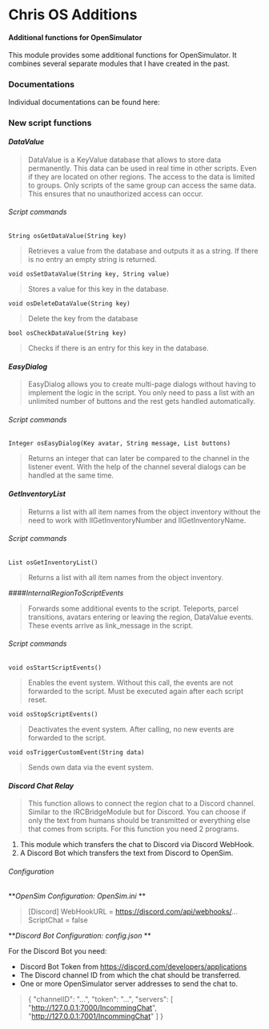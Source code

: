 # Chris OS Additions
#### Additional functions for OpenSimulator

This module provides some additional functions for OpenSimulator.
It combines several separate modules that I have created in the past. 

### Documentations
Individual documentations can be found here:

### New script functions

#### *DataValue*
> DataValue is a KeyValue database that allows to store data permanently. This data can be used in real time in other scripts. Even if they are located on other regions. The access to the data is limited to groups. Only scripts of the same group can access the same data. This ensures that no unauthorized access can occur.

###### Script commands
`String osGetDataValue(String key)`
> Retrieves a value from the database and outputs it as a string. If there is no entry an empty string is returned.

`void osSetDataValue(String key, String value)`
> Stores a value for this key in the database.

`void osDeleteDataValue(String key)`
> Delete the key from the database

`bool osCheckDataValue(String key)`
> Checks if there is an entry for this key in the database.

#### *EasyDialog*
> EasyDialog allows you to create multi-page dialogs without having to implement the logic in the script. You only need to pass a list with an unlimited number of buttons and the rest gets handled automatically.

###### Script commands
`Integer osEasyDialog(Key avatar, String message, List buttons)`
> Returns an integer that can later be compared to the channel in the listener event. With the help of the channel several dialogs can be handled at the same time.

#### *GetInventoryList*
> Returns a list with all item names from the object inventory without the need to work with llGetInventoryNumber and llGetInventoryName.

###### Script commands
`List osGetInventoryList()`
> Returns a list with all item names from the object inventory.

####*InternalRegionToScriptEvents*
> Forwards some additional events to the script. Teleports, parcel transitions, avatars entering or leaving the region, DataValue events. These events arrive as link_message in the script.

###### Script commands
`void osStartScriptEvents()`
> Enables the event system. Without this call, the events are not forwarded to the script. Must be executed again after each script reset.

`void osStopScriptEvents()`
> Deactivates the event system. After calling, no new events are forwarded to the script.

`void osTriggerCustomEvent(String data)`
> Sends own data via the event system.

#### *Discord Chat Relay*
> This function allows to connect the region chat to a Discord channel. Similar to the IRCBridgeModule but for Discord. You can choose if only the text from humans should be transmitted or everything else that comes from scripts.
For this function you need 2 programs. 
1) This module which transfers the chat to Discord via Discord WebHook.
2) A Discord Bot which transfers the text from Discord to OpenSim.

###### Configuration

***OpenSim Configuration: OpenSim.ini* **

> [Discord]
>	   WebHookURL = https://discord.com/api/webhooks/...
>	   ScriptChat = false

***Discord Bot Configuration: config.json* **

For the Discord Bot you need:
 - Discord Bot Token from https://discord.com/developers/applications
 - The Discord channel ID from which the chat should be transferred.
 - One or more OpenSimulator server addresses to send the chat to.
 
>{
>	"channelID": "...",
>	"token": "...",
>	"servers":
>	[
>		"http://127.0.0.1:7000/IncommingChat",
>		"http://127.0.0.1:7001/IncommingChat"
>	]
>}

